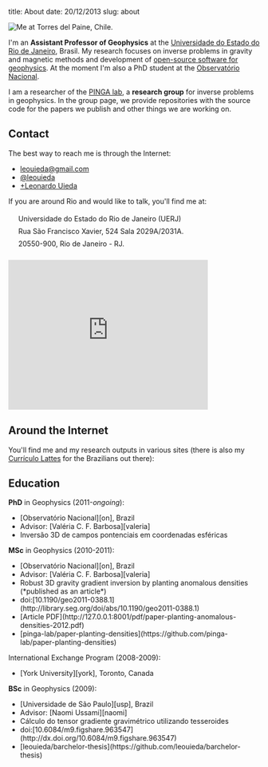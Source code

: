 title: About
date: 20/12/2013
slug: about

![Me at Torres del Paine, Chile.]({filename}/images/torres-del-paine.jpg)

I'm an **Assistant Professor of Geophysics**
at the [Universidade do Estado do Rio de Janeiro][uerj], Brasil.
My research focuses on inverse problems in gravity and magnetic methods
and development of [open-source software for geophysics](/software.html).
At the moment I'm also a PhD student
at the [Observatório Nacional][on].

I am a researcher of the [PINGA lab][pinga],
a **research group** for inverse problems in geophysics.
In the group page,
we provide repositories
with the source code for the papers we publish
and other things we are working on.

## Contact

The best way to reach me is through the Internet:

<ul class="contact-list">
<li><i class="fa fa-envelope fa-lg" title="e-mail"></i>
    <a href="mailto:leouieda@gmail.com"
     title="My personal e-mail.">leouieda@gmail.com</a>
</li>
<li><i class="fa fa-twitter fa-lg" title="Twitter"></i>
    <a class="external reference"
     href="https://twitter.com/leouieda">@leouieda</a>
</li>
<li><i class="fa fa-google-plus-square fa-lg" title="Google+"></i>
    <a class="external reference"
     href="https://plus.google.com/u/0/+LeonardoUieda">+Leonardo Uieda</a>
</li>
</ul>

If you are around Rio and would like to talk, you'll find me at:

<div style="padding-left:20px; padding-bottom:20px; line-height:25px;">
Universidade do Estado do Rio de Janeiro (UERJ)<br>
Rua São Francisco Xavier, 524 Sala 2029A/2031A.<br>
20550-900, Rio de Janeiro - RJ.<br>
</div>

<iframe src="https://www.google.com/maps/embed?pb=!1m18!1m12!1m3!1d3675.045758915984!2d-43.23638599999997!3d-22.911682999999986!2m3!1f0!2f0!3f0!3m2!1i1024!2i768!4f13.1!3m3!1m2!1s0x0%3A0x104d47eaa9f32cb9!2sUniversidade+do+Estado+do+Rio+de+Janeiro+(UERJ)!5e0!3m2!1sen!2sbr!4v1413060935604"
width="400" height="300" frameborder="0" style="border:0"></iframe>

## Around the Internet

You'll find me and my research outputs in various sites
(there is also my [Currículo Lattes](http://lattes.cnpq.br/8939551682050504)
for the Brazilians out there):

<div style="text-align: center;">
<a href="https://github.com/leouieda"><i class="fa fa-github-square fa-3x" title="Github"></i></a>
<a href="http://figshare.com/authors/Leonardo%20Uieda/97471"><i class="ai ai-figshare-square fa-3x" title="figshare"></i></a>
<a href="http://impactstory.org/leouieda"><i class="ai ai-impactstory-square fa-3x" title="ImpactStory"></i></a>
<a href="http://scholar.google.com.br/citations?user=qfmPrUEAAAAJ"><i class="ai ai-google-scholar-square fa-3x" title="Google Scholar"></i></a>
<a href="https://www.researchgate.net/profile/Leonardo_Uieda"><i class="ai ai-researchgate-square fa-3x" title="ResearchGate"></i></a>
<a href="http://orcid.org/0000-0001-6123-9515"><i class="ai ai-orcid-square fa-3x" title="ORCID"></i></a>
<a href="http://www.linkedin.com/in/uieda"><i class="fa fa-linkedin-square fa-3x" title="LinkedIn"></i></a>
</div>

## Education

**PhD** in Geophysics (2011-*ongoing*):
<ul class="edu-list">
<li><i class="fa fa-university fa-fw"></i>
    [Observatório Nacional][on], Brazil
</li>
<li><i class="fa fa-graduation-cap fa-fw"></i>
    Advisor: [Valéria C. F. Barbosa][valeria]
</li>
<li><i class="fa fa-book fa-fw"></i>
    Inversão 3D de campos pontenciais em coordenadas esféricas
</li>
</ul>

**MSc** in Geophysics (2010-2011):
<ul class="edu-list">
<li><i class="fa fa-university fa-fw"></i>
    [Observatório Nacional][on], Brazil
</li>
<li><i class="fa fa-graduation-cap fa-fw"></i>
    Advisor: [Valéria C. F. Barbosa][valeria]
</li>
<li><i class="fa fa-book fa-fw"></i>
    Robust 3D gravity gradient inversion by planting anomalous densities
    (*published as an article*)
</li>
<li><i class="fa fa-link fa-fw"></i>
    doi:[10.1190/geo2011-0388.1](http://library.seg.org/doi/abs/10.1190/geo2011-0388.1)
</li>
<li><i class="fa fa-file-pdf-o fa-fw"></i>
    [Article PDF](http://127.0.0.1:8001/pdf/paper-planting-anomalous-densities-2012.pdf)
</li>
<li><i class="fa fa-github-square fa-fw"></i>
    [pinga-lab/paper-planting-densities](https://github.com/pinga-lab/paper-planting-densities)
</li>
</ul>

International Exchange Program (2008-2009):
<ul class="edu-list">
<li><i class="fa fa-university fa-fw"></i>
    [York University][york], Toronto, Canada
</li>
</ul>

**BSc** in Geophysics (2009):
<ul class="edu-list">
<li><i class="fa fa-university fa-fw"></i>
    [Universidade de São Paulo][usp], Brazil
</li>
<li><i class="fa fa-graduation-cap fa-fw"></i>
    Advisor: [Naomi Ussami][naomi]
</li>
<li><i class="fa fa-book fa-fw"></i>
    Cálculo do tensor gradiente gravimétrico utilizando tesseroides
</li>
<li><i class="fa fa-link fa-fw"></i>
    doi:[10.6084/m9.figshare.963547](http://dx.doi.org/10.6084/m9.figshare.963547)
</li>
<li><i class="fa fa-github-square fa-fw"></i>
    [leouieda/barchelor-thesis](https://github.com/leouieda/barchelor-thesis)
</li>
</ul>

[uerj]: http://www.fgel.uerj.br/index.htm
[on]: http://www.on.br
[pinga]: https://github.com/pinga-lab
[york]: http://www.yorku.ca/esse/
[usp]: http://www.iag.usp.br
[naomi]: http://lattes.cnpq.br/6704246490515612
[valeria]: http://lattes.cnpq.br/0391036221142471
